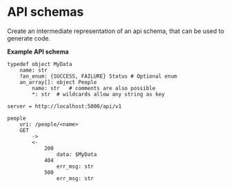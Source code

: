 # API schemas

Create an intermediate representation of an api schema, that can be used to generate code.

**Example API schema**
```
typedef object MyData
    name: str
    ?an_enum: {SUCCESS, FAILURE} Status # Optional enum 
    an_array[]: object People
        name: str   # comments are also possible
        *: str  # wildcards allow any string as key

server = http://localhost:5000/api/v1

people
    uri: /people/<name>
    GET
        ->
        <-
            200
                data: $MyData
            404
                err_msg: str
            500
                err_msg: str

```
